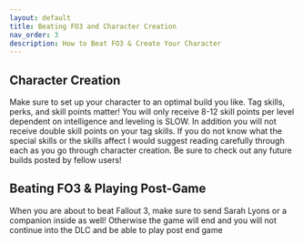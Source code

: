 ```yaml
---
layout: default
title: Beating FO3 and Character Creation
nav_order: 3
description: How to Beat FO3 & Create Your Character
---
```


## **Character Creation**
Make sure to set up your character to an optimal build you like. Tag skills, perks, and skill points matter! You will only receive 8-12 skill points per level dependent on intelligence and leveling is SLOW. In addition you will not receive double skill points on your tag skills. If you do not know what the special skills or the skills affect I would suggest reading carefully through each as you go through character creation. Be sure to check out any future builds posted by fellow users!

## **Beating FO3 & Playing Post-Game**
When you are about to beat Fallout 3, make sure to send Sarah Lyons or a companion inside as well! Otherwise the game will end and you will not continue into the DLC and be able to play post end game
